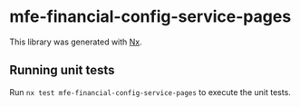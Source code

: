# mfe-financial-config-service-pages

This library was generated with [Nx](https://nx.dev).

## Running unit tests

Run `nx test mfe-financial-config-service-pages` to execute the unit tests.

